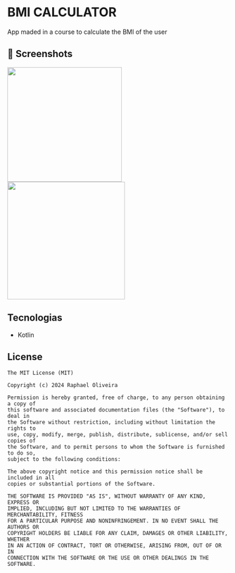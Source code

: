 # BMI CALCULATOR
App maded in a course to calculate the BMI of the user 

## :camera_flash: Screenshots
<!-- You can add more screenshots here if you like -->
<img src = "https://github.com/user-attachments/assets/f83ebf48-0e8a-407b-8cb1-d276c20c021f"
width = 260 /> 
<img src = "https://github.com/user-attachments/assets/123d019d-57a6-47d4-a894-eff15107dcf4"
width = 267 />

## Tecnologias
- Kotlin



## License
```
The MIT License (MIT)

Copyright (c) 2024 Raphael Oliveira

Permission is hereby granted, free of charge, to any person obtaining a copy of
this software and associated documentation files (the "Software"), to deal in
the Software without restriction, including without limitation the rights to
use, copy, modify, merge, publish, distribute, sublicense, and/or sell copies of
the Software, and to permit persons to whom the Software is furnished to do so,
subject to the following conditions:

The above copyright notice and this permission notice shall be included in all
copies or substantial portions of the Software.

THE SOFTWARE IS PROVIDED "AS IS", WITHOUT WARRANTY OF ANY KIND, EXPRESS OR
IMPLIED, INCLUDING BUT NOT LIMITED TO THE WARRANTIES OF MERCHANTABILITY, FITNESS
FOR A PARTICULAR PURPOSE AND NONINFRINGEMENT. IN NO EVENT SHALL THE AUTHORS OR
COPYRIGHT HOLDERS BE LIABLE FOR ANY CLAIM, DAMAGES OR OTHER LIABILITY, WHETHER
IN AN ACTION OF CONTRACT, TORT OR OTHERWISE, ARISING FROM, OUT OF OR IN
CONNECTION WITH THE SOFTWARE OR THE USE OR OTHER DEALINGS IN THE SOFTWARE.
```
